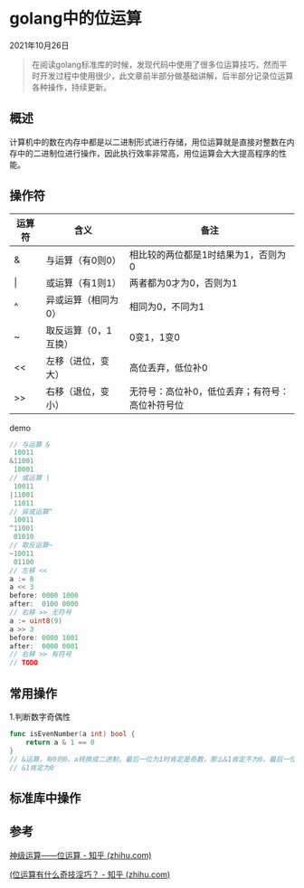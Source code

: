 # golang中的位运算

2021年10月26日

> 在阅读golang标准库的时候，发现代码中使用了很多位运算技巧，然而平时开发过程中使用很少，此文章前半部分做基础讲解，后半部分记录位运算各种操作，持续更新。

## 概述

计算机中的数在内存中都是以二进制形式进行存储，用位运算就是直接对整数在内存中的二进制位进行操作，因此执行效率非常高，用位运算会大大提高程序的性能。

## 操作符

| 运算符 | 含义                 | 备注                                            |
| ------ | -------------------- | ----------------------------------------------- |
| &      | 与运算（有0则0）     | 相比较的两位都是1时结果为1，否则为0             |
| \|     | 或运算（有1则1）     | 两者都为0才为0，否则为1                         |
| ^      | 异或运算（相同为0）  | 相同为0，不同为1                                |
| ~      | 取反运算（0，1互换） | 0变1，1变0                                      |
| <<     | 左移（进位，变大）   | 高位丢弃，低位补0                               |
| >>     | 右移（退位，变小）   | 无符号：高位补0，低位丢弃；有符号：高位补符号位 |

demo

```go
// 与运算 &
 10011
&11001
 10001
// 或运算 |
 10011
|11001
 11011
// 异或运算^
 10011
^11001
 01010
// 取反运算~
~10011
 01100
// 左移 <<
a := 8
a << 3
before: 0000 1000
after:  0100 0000
// 右移 >> 无符号
a := uint8(9)
a >> 3
before: 0000 1001
after:  0000 0001
// 右移 >> 有符号
// TODO

```

## 常用操作

1.判断数字奇偶性

```go
func isEvenNumber(a int) bool {
    return a & 1 == 0
}
// &运算，有0则0。a转换成二进制，最后一位为1时肯定是奇数，那么&1肯定不为0，最后一位为0时肯定肯定是偶数
// &1肯定为0
```





## 标准库中操作

## 参考

[神级运算——位运算 - 知乎 (zhihu.com)](https://zhuanlan.zhihu.com/p/102277869)

[(位运算有什么奇技淫巧？ - 知乎 (zhihu.com)](https://www.zhihu.com/question/38206659)